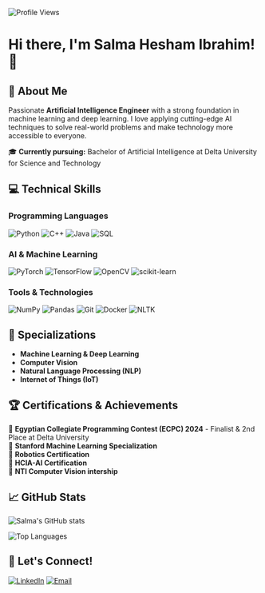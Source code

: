 ![Profile Views](https://komarev.com/ghpvc/?username=YourGitHubUsername&color=blueviolet)

# Hi there, I'm Salma Hesham Ibrahim! 👋

## 🚀 About Me

Passionate **Artificial Intelligence Engineer** with a strong foundation in machine learning and deep learning. I love applying cutting-edge AI techniques to solve real-world problems and make technology more accessible to everyone.

🎓 **Currently pursuing:** Bachelor of Artificial Intelligence at Delta University for Science and Technology  

## 💻 Technical Skills

### Programming Languages
![Python](https://img.shields.io/badge/-Python-3776AB?style=flat-square&logo=Python&logoColor=white)
![C++](https://img.shields.io/badge/-C++-00599C?style=flat-square&logo=c%2B%2B&logoColor=white)
![Java](https://img.shields.io/badge/-Java-007396?style=flat-square&logo=java&logoColor=white)
![SQL](https://img.shields.io/badge/-SQL-4479A1?style=flat-square&logo=MySQL&logoColor=white)

### AI & Machine Learning
![PyTorch](https://img.shields.io/badge/-PyTorch-EE4C2C?style=flat-square&logo=PyTorch&logoColor=white)
![TensorFlow](https://img.shields.io/badge/-TensorFlow-FF6F00?style=flat-square&logo=TensorFlow&logoColor=white)
![OpenCV](https://img.shields.io/badge/-OpenCV-5C3EE8?style=flat-square&logo=OpenCV&logoColor=white)
![scikit-learn](https://img.shields.io/badge/-scikit--learn-F7931E?style=flat-square&logo=scikit-learn&logoColor=white)

### Tools & Technologies
![NumPy](https://img.shields.io/badge/-NumPy-013243?style=flat-square&logo=NumPy&logoColor=white)
![Pandas](https://img.shields.io/badge/-Pandas-150458?style=flat-square&logo=pandas&logoColor=white)
![Git](https://img.shields.io/badge/-Git-F05032?style=flat-square&logo=git&logoColor=white)
![Docker](https://img.shields.io/badge/-Docker-2496ED?style=flat-square&logo=docker&logoColor=white)
![NLTK](https://img.shields.io/badge/-NLTK-2E8B57?style=flat-square&logo=python&logoColor=white)

## 🔬 Specializations

- **Machine Learning & Deep Learning**
- **Computer Vision** 
- **Natural Language Processing (NLP)**
- **Internet of Things (IoT)**

## 🏆 Certifications & Achievements

🥇 **Egyptian Collegiate Programming Contest (ECPC) 2024** - Finalist & 2nd Place at Delta University  
📜 **Stanford Machine Learning Specialization**  
🤖 **Robotics Certification**  
🧠 **HCIA-AI Certification**  
💾 **NTI Computer Vision intership**  

## 📈 GitHub Stats

![Salma's GitHub stats](https://github-readme-stats.vercel.app/api?username=YourGitHubUsername&show_icons=true&theme=radical)

![Top Languages](https://github-readme-stats.vercel.app/api/top-langs/?username=YourGitHubUsername&layout=compact&theme=radical)

## 🤝 Let's Connect!

[![LinkedIn](https://img.shields.io/badge/-LinkedIn-0077B5?style=flat-square&logo=LinkedIn&logoColor=white)](https://linkedin.com/in/salmahesham1)
[![Email](https://img.shields.io/badge/-Email-D14836?style=flat-square&logo=Gmail&logoColor=white)](mailto:salmahesham1415@gmail.com)
